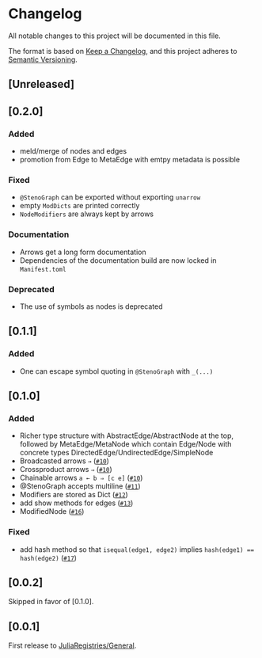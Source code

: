 # Changelog

All notable changes to this project will be documented in this file.

The format is based on [Keep a Changelog](https://keepachangelog.com/en/1.0.0/),
and this project adheres to [Semantic Versioning](https://semver.org/spec/v2.0.0.html).

## [Unreleased]

## [0.2.0]

### Added

* meld/merge of nodes and edges
* promotion from Edge to MetaEdge with emtpy metadata is possible

### Fixed

* `@StenoGraph` can be exported without exporting `unarrow`
* empty `ModDicts` are printed correctly
* `NodeModifiers` are always kept by arrows

### Documentation

* Arrows get a long form documentation
* Dependencies of the documentation build are now locked in `Manifest.toml`

### Deprecated

* The use of symbols as nodes is deprecated

## [0.1.1]

### Added

* One can escape symbol quoting in `@StenoGraph` with `_(...)`

## [0.1.0]

### Added

* Richer type structure with AbstractEdge/AbstractNode at the top, followed by MetaEdge/MetaNode which contain Edge/Node with concrete types DirectedEdge/UndirectedEdge/SimpleNode
* Broadcasted arrows `→` ([`#10`](https://github.com/aaronpeikert/StenoGraphs.jl/pull/10))
* Crossproduct arrows `⇒` ([`#10`](https://github.com/aaronpeikert/StenoGraphs.jl/pull/10))
* Chainable arrows `a ← b ⇒ [c e]` ([`#10`](https://github.com/aaronpeikert/StenoGraphs.jl/pull/10))
* @StenoGraph accepts multiline ([`#11`](https://github.com/aaronpeikert/StenoGraphs.jl/pull/11))
* Modifiers are stored as Dict ([`#12`](https://github.com/aaronpeikert/StenoGraphs.jl/pull/12))
* add show methods for edges ([`#13`](https://github.com/aaronpeikert/StenoGraphs.jl/pull/13))
* ModifiedNode ([`#16`](https://github.com/aaronpeikert/StenoGraphs.jl/pull/16))

### Fixed
* add hash method so that `isequal(edge1, edge2)` implies `hash(edge1) == hash(edge2)` ([`#17`](https://github.com/aaronpeikert/StenoGraphs.jl/pull/17))

## [0.0.2]

Skipped in favor of [0.1.0].

## [0.0.1]

First release to [JuliaRegistries/General](https://github.com/JuliaRegistries/General/pull/53590).
